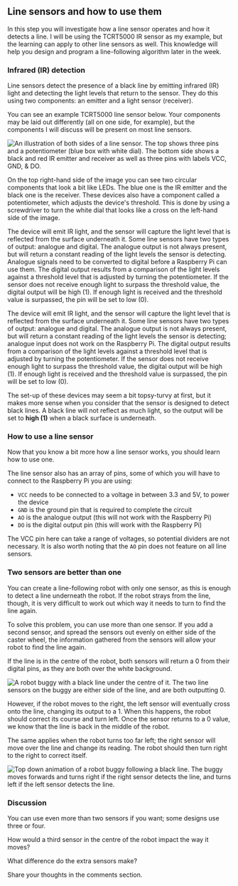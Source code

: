 [comment]: # (
Is this step open? Y/N
If so, short description of this step:
Related links:
Related files:
)

## Line sensors and how to use them

In this step you will investigate how a line sensor operates and how it detects a line. I will be using the TCRT5000 IR sensor as my example, but the learning can apply to other line sensors as well. This knowledge will help you design and program a line-following algorithm later in the week.

### Infrared (IR) detection

Line sensors detect the presence of a black line by emitting infrared (IR) light and detecting the light levels that return to the sensor. They do this using two components: an emitter and a light sensor (receiver).

You can see an example TCRT5000 line sensor below. Your components may be laid out differently (all on one side, for example), but the components I will discuss will be present on most line sensors.

![An illustration of both sides of a line sensor. The top shows three pins and a potentiometer (blue box with white dial). The bottom side shows a black and red IR emitter and receiver as well as three pins with labels VCC, GND, & DO.](https://rpf-futurelearn.s3-eu-west-1.amazonaws.com/Robotics+-+Robot+Buggy/Illustration/36-3_4_TCRT_Sensor_Diagram.png)

On the top right-hand side of the image you can see two circular components that look a bit like LEDs. The blue one is the IR emitter and the black one is the receiver. These devices also have a component called a potentiometer, which adjusts the device's threshold. This is done by using a screwdriver to turn the white dial that looks like a cross on the left-hand side of the image.

The device will emit IR light, and the sensor will capture the light level that is reflected from the surface underneath it. Some line sensors have two types of output: analogue and digital. The analogue output is not always present, but will return a constant reading of the light levels the sensor is detecting. Analogue signals need to be converted to digital before a Raspberry Pi can use them. The digital output results from a comparison of the light levels against a threshold level that is adjusted by turning the potentiometer. If the sensor does not receive enough light to surpass the threshold value, the digital output will be high (1). If enough light is received and the threshold value is surpassed, the pin will be set to low (0).


The device will emit IR light, and the sensor will capture the light level that is reflected from the surface underneath it. Some line sensors have two types of output: analogue and digital. The analogue output is not always present, but will return a constant reading of the light levels the sensor is detecting; analogue input does not work on the Raspberry Pi. The digital output results from a comparison of the light levels against a threshold level that is adjusted by turning the potentiometer. If the sensor does not receive enough light to surpass the threshold value, the digital output will be high (1). If enough light is received and the threshold value is surpassed, the pin will be set to low (0).

The set-up of these devices may seem a bit topsy-turvy at first, but it makes more sense when you consider that the sensor is designed to detect black lines. A black line will not reflect as much light, so the output will be set to **high (1)** when a black surface is underneath.

### How to use a line sensor

Now that you know a bit more how a line sensor works, you should learn how to use one.

The line sensor also has an array of pins, some of which you will have to connect to the Raspberry Pi you are using:

+ `VCC` needs to be connected to a voltage in between 3.3 and 5V, to power the device
+ `GND` is the ground pin that is required to complete the circuit
+ `AO` is the analogue output (this will not work with the Raspberry Pi)
+ `DO` is the digital output pin (this will work with the Raspberry Pi)

The VCC pin here can take a range of voltages, so potential dividers are not necessary. It is also worth noting that the `AO` pin does not feature on all line sensors.

### Two sensors are better than one

You can create a line-following robot with only one sensor, as this is enough to detect a line underneath the robot. If the robot strays from the line, though, it is very difficult to work out which way it needs to turn to find the line again.

To solve this problem, you can use more than one sensor. If you add a second sensor, and spread the sensors out evenly on either side of the caster wheel, the information gathered from the sensors will allow your robot to find the line again.

If the line is in the centre of the robot, both sensors will return a 0 from their digital pins, as they are both over the white background.

![A robot buggy with a black line under the centre of it. The two line sensors on the buggy are either side of the line, and are both outputting 0.](https://rpf-futurelearn.s3-eu-west-1.amazonaws.com/Robotics+-+Robot+Buggy/Illustration/35-3_4-line-sensors-not-detecting-line.png)

However, if the robot moves to the right, the left sensor will eventually cross onto the line, changing its output to a 1. When this happens, the robot should correct its course and turn left. Once the sensor returns to a 0 value, we know that the line is back in the middle of the robot.

The same applies when the robot turns too far left; the right sensor will move over the line and change its reading. The robot should then turn right to the right to correct itself.

![Top down animation of a robot buggy following a black line. The buggy moves forwards and turns right if the right sensor detects the line, and turns left if the left sensor detects the line.](https://rpf-futurelearn.s3-eu-west-1.amazonaws.com/Robotics+-+Robot+Buggy/Animation/3_4-line-following-buggy-animation.gif)

### Discussion

You can use even more than two sensors if you want; some designs use three or four.

How would a third sensor in the centre of the robot impact the way it moves?

What difference do the extra sensors make?

Share your thoughts in the comments section.

